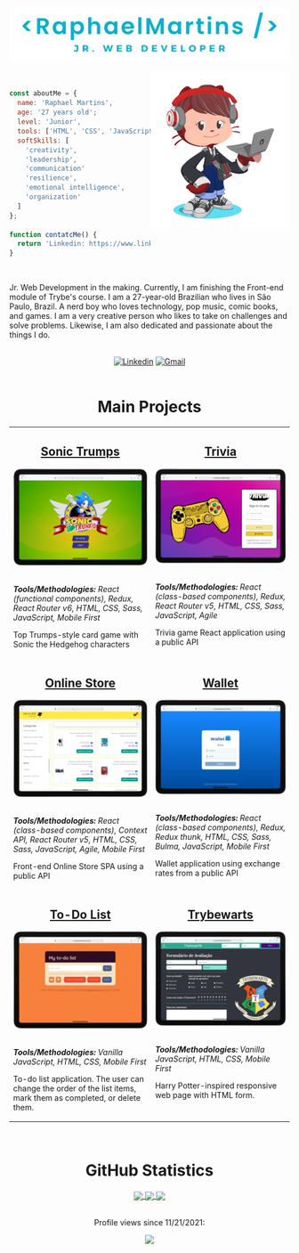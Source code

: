 ![Raphael Martins - Jr. Web Developer](./imagens/JR.%20web%20developer2.png)

<img align="right" src="imagens/my_octocat2.png" alt="My octocat" width="250px">

<br>

```JavaScript
const aboutMe = {
  name: 'Raphael Martins',
  age: '27 years old';
  level: 'Junior',
  tools: ['HTML', 'CSS', 'JavaScript ES6+', 'Sass', 'React', 'Redux', 'RTL'],
  softSkills: [
    'creativity',
    'leadership',
    'communication'
    'resilience',
    'emotional intelligence',
    'organization'
  ]
};

function contatcMe() {
  return 'Linkedin: https://www.linkedin.com/in/raphaelameidamartins/';
}
```

<br>

Jr. Web Development in the making. Currently, I am finishing the Front-end module of Trybe's course. I am a 27-year-old Brazilian who lives in São Paulo, Brazil. A nerd boy who loves technology, pop music, comic books, and games. I am a very creative person who likes to take on challenges and solve problems. Likewise, I am also dedicated and passionate about the things I do.

<br>

<div align="center">
  <a href="https://www.linkedin.com/in/raphaelameidamartins/" target="_blank" rel="external"><img src="https://img.shields.io/badge/LinkedIn-0077B5?style=for-the-badge&logo=linkedin&logoColor=white" alt="Linkedin"></a>
  <a href="mailto:raphael.almeida.martins@gmail.com" target="_blank"><img src="https://img.shields.io/badge/Gmail-D14836?style=for-the-badge&logo=gmail&logoColor=white" alt="Gmail"></a> 
</div>
<br>

<h1 align="center">Main Projects</h1>

<table>
  <tr>
    <td valign="top">
      <h2 align="center"><a href="https://github.com/raphaelalmeidamartins/sonic-trumps">Sonic Trumps</a></h2>
      <a href="https://raphaelalmeidamartins.github.io/sonic-trumps/"><img width="100%" src="./imagens/sonic-trumps2.png" alt="Project-preview" /></a>
      <br>
      <br>
      <p><em><strong>Tools/Methodologies:</strong> React (functional components), Redux, React Router v6, HTML, CSS, Sass, JavaScript, Mobile First</em></p>
      <p>Top Trumps-style card game with Sonic the Hedgehog characters</p>
    </td>
    <td valign="top">
      <h2 align="center"><a href="https://github.com/raphaelalmeidamartins/trivia">Trivia</a></h2>
      <a href="https://raphaelalmeidamartins.github.io/trivia/"><img width="100%" src="./imagens/trivia2.png" alt="Project-preview" /></a>
      <br>
      <br>
      <p><em><strong>Tools/Methodologies:</strong> React (class-based components), Redux, React Router v5, HTML, CSS, Sass, JavaScript, Agile</em></p>
      <p>Trivia game React application using a public API</p>
    </td>
  </tr>
  <tr>
    <td valign="top">
      <h2 align="center"><a href="https://github.com/raphaelalmeidamartins/front-end-online-store">Online Store</a></h2>
      <a href="https://raphaelalmeidamartins.github.io/front-end-online-store/#/"><img width="100%" src="./imagens/online-store2.png" alt="Project-preview" /></a>
      <br>
      <br>
      <p><em><strong>Tools/Methodologies:</strong> React (class-based components), Context API, React Router v5, HTML, CSS, Sass, JavaScript, Agile, Mobile First</em></p>
      <p>Front-end Online Store SPA using a public API</p>
    </td>
    <td valign="top">
      <h2 align="center"><a href="https://github.com/raphaelalmeidamartins/trybewallet">Wallet</a></h2>
      <a href="https://raphaelalmeidamartins.github.io/trybewallet/"><img width="100%" src="./imagens/wallet2.png" alt="Project-preview" /></a>
      <br>
      <br>
      <p><em><strong>Tools/Methodologies:</strong> React (class-based components), Redux, Redux thunk, HTML, CSS, Sass, Bulma, JavaScript, Mobile First</em></p>
      <p>Wallet application using exchange rates from a public API</p>
    </td>
  </tr>
  <tr>
    <td valign="top">
      <h2 align="center"><a href="https://github.com/raphaelalmeidamartins/to-do-list">To-Do List</a></h2>
      <a href="https://raphaelalmeidamartins.github.io/to-do-list/"><img width="100%" src="./imagens/to-do-list2.png" alt="Project-preview" /></a>
      <br>
      <br>
      <p><em><strong>Tools/Methodologies:</strong> Vanilla JavaScript, HTML, CSS, Mobile First</em></p>
      <p>To-do list application. The user can change the order of the list items, mark them as completed, or delete them.</p>
    </td>
    <td valign="top">
      <h2 align="center"><a href="https://github.com/raphaelalmeidamartins/trybewarts">Trybewarts</a></h2>
      <a href="https://raphaelalmeidamartins.github.io/trybewarts/"><img width="100%" src="./imagens/trybewarts2.png" alt="Project-preview" /></a>
      <br>
      <br>
      <p><em><strong>Tools/Methodologies:</strong> Vanilla JavaScript, HTML, CSS, Mobile First</em></p>
      <p>Harry Potter-inspired responsive web page with HTML form.</p>
    </td>
  </tr>
</table>
<br>

<h1 align="center">GitHub Statistics</h1>

<div align="center">
  <a href="https://github.com/anuraghazra/github-readme-stats">
    <img align="center" width="500px" src="https://github-readme-stats.vercel.app/api?username=raphaelalmeidamartins&count_private=true&show_icons=true&theme=dracula" />
  </a>
  <a href="https://github.com/anuraghazra/github-readme-stats">
    <img align="center" width="500px" src="https://github-readme-stats.vercel.app/api/top-langs/?username=raphaelalmeidamartins&layout=compact&theme=dracula" />
  </a>
  <a href="https://git.io/streak-stats">
    <img align="center" width="500px" src="http://github-readme-streak-stats.herokuapp.com?user=raphaelalmeidamartins&theme=dark&date_format=M%20j%5B%2C%20Y%5D" />
  </a>
  <br>
  <br>
  <div>
    <p>Profile views since 11/21/2021:</p>
    <p><img alingn="center" src="https://profile-counter.glitch.me/raphaelalmeidamartins/count.svg"></p>
  </div>
</div>
